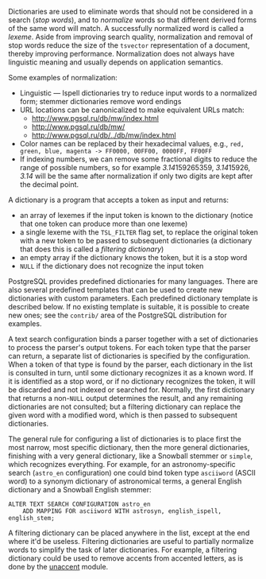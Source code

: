 Dictionaries are used to eliminate words that should not be considered in a search (*stop words*), and to *normalize* words so that different derived forms of the same word will match. A successfully normalized word is called a *lexeme*. Aside from improving search quality, normalization and removal of stop words reduce the size of the `tsvector` representation of a document, thereby improving performance.  Normalization does not always have linguistic meaning and usually  depends on application semantics.

Some examples of normalization:

- Linguistic — Ispell dictionaries try to reduce input words to a normalized form; stemmer dictionaries remove word endings
- URL locations can be canonicalized to make equivalent URLs match:
  - http://www.pgsql.ru/db/mw/index.html
  - http://www.pgsql.ru/db/mw/
  - http://www.pgsql.ru/db/../db/mw/index.html
- Color names can be replaced by their hexadecimal values, e.g., `red, green, blue, magenta -> FF0000, 00FF00, 0000FF, FF00FF`
- If indexing numbers, we can remove some fractional digits to reduce the range of possible numbers, so for example *3.14*159265359, *3.14*15926, *3.14* will be the same after normalization if only two digits are kept after the decimal point.

A dictionary is a program that accepts a token as input and returns:

- an array of lexemes if the input token is known to the dictionary (notice that one token can produce more than one lexeme)
- a single lexeme with the `TSL_FILTER` flag set, to replace the original token with a new token to be passed  to subsequent dictionaries (a dictionary that does this is called a *filtering dictionary*)
- an empty array if the dictionary knows the token, but it is a stop word
- `NULL` if the dictionary does not recognize the input token

PostgreSQL provides predefined  dictionaries for many languages. There are also several predefined  templates that can be used to create new dictionaries with custom  parameters. Each predefined dictionary template is described below. If  no existing template is suitable, it is possible to create new ones; see the `contrib/` area of the PostgreSQL distribution for examples.

A text search configuration binds a parser together with a set of  dictionaries to process the parser's output tokens. For each token type  that the parser can return, a separate list of dictionaries is specified by the configuration. When a token of that type is found by the parser, each dictionary in the list is consulted in turn, until some dictionary recognizes it as a known word. If it is identified as a stop word, or  if no dictionary recognizes the token, it will be discarded and not  indexed or searched for. Normally, the first dictionary that returns a  non-`NULL` output determines the result, and  any remaining dictionaries are not consulted; but a filtering dictionary can replace the given word with a modified word, which is then passed  to subsequent dictionaries.

The general rule for configuring a list of dictionaries is to place first the most narrow, most specific dictionary, then the more general  dictionaries, finishing with a very general dictionary, like a Snowball stemmer or `simple`, which recognizes everything. For example, for an astronomy-specific search (`astro_en` configuration) one could bind token type `asciiword` (ASCII word) to a synonym dictionary of astronomical terms, a general English dictionary and a Snowball English stemmer:

```
ALTER TEXT SEARCH CONFIGURATION astro_en
    ADD MAPPING FOR asciiword WITH astrosyn, english_ispell, english_stem;
```

A filtering dictionary can be placed anywhere in the list, except  at the end where it'd be useless. Filtering dictionaries are useful to  partially normalize words to simplify the task of later dictionaries.  For example, a filtering dictionary could be used to remove accents from accented letters, as is done by the [unaccent](https://www.postgresql.org/docs/current/unaccent.html) module.